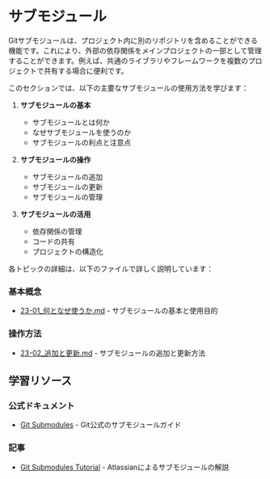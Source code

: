 # サブモジュール

Gitサブモジュールは、プロジェクト内に別のリポジトリを含めることができる機能です。これにより、外部の依存関係をメインプロジェクトの一部として管理することができます。例えば、共通のライブラリやフレームワークを複数のプロジェクトで共有する場合に便利です。

このセクションでは、以下の主要なサブモジュールの使用方法を学びます：

1. **サブモジュールの基本**
   - サブモジュールとは何か
   - なぜサブモジュールを使うのか
   - サブモジュールの利点と注意点

2. **サブモジュールの操作**
   - サブモジュールの追加
   - サブモジュールの更新
   - サブモジュールの管理

3. **サブモジュールの活用**
   - 依存関係の管理
   - コードの共有
   - プロジェクトの構造化

各トピックの詳細は、以下のファイルで詳しく説明しています：

### 基本概念
- [23-01_何となぜ使うか.md](23-01_何となぜ使うか.md) - サブモジュールの基本と使用目的

### 操作方法
- [23-02_追加と更新.md](23-02_追加と更新.md) - サブモジュールの追加と更新方法

## 学習リソース

### 公式ドキュメント
- [Git Submodules](https://git-scm.com/book/en/v2/Git-Tools-Submodules) - Git公式のサブモジュールガイド

### 記事
- [Git Submodules Tutorial](https://www.atlassian.com/git/tutorials/git-submodule) - Atlassianによるサブモジュールの解説 
